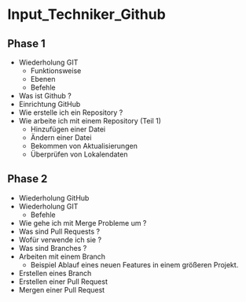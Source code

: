 # Input_Techniker_Github

## Phase 1

- Wiederholung GIT
  -  Funktionsweise
  -  Ebenen
  -  Befehle
- Was ist Github ?
- Einrichtung GitHub
- Wie erstelle ich ein Repository ?
- Wie arbeite ich mit einem Repository (Teil 1)
  - Hinzufügen einer Datei
  - Ändern einer Datei
  - Bekommen von Aktualisierungen
  - Überprüfen von Lokalendaten

## Phase 2

- Wiederholung GitHub
- Wiederholung GIT
  - Befehle
- Wie gehe ich mit Merge Probleme um ?
- Was sind Pull Requests ?
- Wofür verwende ich sie ?
- Was sind Branches ?
- Arbeiten mit einem Branch
  - Beispiel Ablauf eines neuen Features in einem größeren Projekt.
- Erstellen eines Branch
- Erstellen einer Pull Request
- Mergen einer Pull Request
